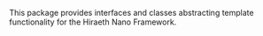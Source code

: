 This package provides interfaces and classes abstracting template functionality for the Hiraeth Nano Framework.
